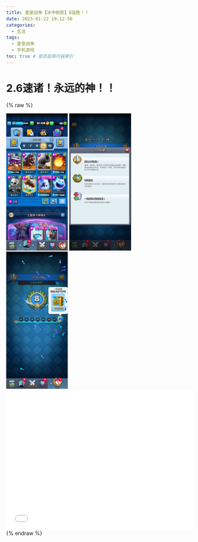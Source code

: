 ```yaml
---
title: 皇室战争【冰中倒影】8连胜！！
date: 2023-01-22 19:12:56
categories:
  - 生活
tags:
  - 皇室战争
  - 手机游戏
toc: true # 是否启用内容索引
---
```


# 2.6速诸！永远的神！！
{% raw %}
<div>
    <img src="https://raw.githubusercontent.com/yst990102/PicBed/main/img/202301231717746.jpg" width="33%"/>
    <img src="https://raw.githubusercontent.com/yst990102/PicBed/main/img/202301231717629.jpg" width="33%"/>
    <img src="https://raw.githubusercontent.com/yst990102/PicBed/main/img/202301231717708.jpg" width="33%"/>
</div>
<div style="position: relative; width: 100%; height: 0; padding-bottom: 75%;">
  <iframe src="//player.bilibili.com/player.html?aid=223225715&bvid=BV1v8411w7nZ&cid=977083915&page=1" scrolling="no" border="0" frameborder="no" framespacing="0" allowfullscreen="true" style="position: absolute; width: 100%; height: 100%; Left: 0; top: 0;" > </iframe>
</div>
{% endraw %}